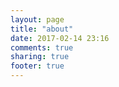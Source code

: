 ```yaml
---
layout: page
title: "about"
date: 2017-02-14 23:16
comments: true
sharing: true
footer: true
---
```

